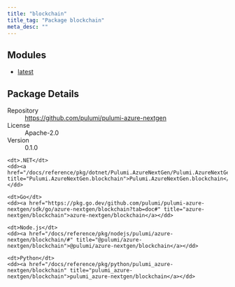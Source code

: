 ```yaml
---
title: "blockchain"
title_tag: "Package blockchain"
meta_desc: ""
---
```


<!-- WARNING: this file was generated by Pulumi Docs Generator. -->
<!-- Do not edit by hand unless you're certain you know what you are doing! -->



<h2 id="modules">Modules</h2>
<ul class="api">
    <li><a href="latest/" title="latest"><span class="symbol module"></span>latest</a></li>
</ul>

<h2 id="package-details">Package Details</h2>
<dl class="package-details">
	<dt>Repository</dt>
	<dd><a href="https://github.com/pulumi/pulumi-azure-nextgen">https://github.com/pulumi/pulumi-azure-nextgen</a></dd>
	<dt>License</dt>
	<dd>Apache-2.0</dd>
	<dt>Version</dt>
	<dd>0.1.0</dd>
</dl>



<dl class="tabular">

    <dt>.NET</dt>
    <dd><a href="/docs/reference/pkg/dotnet/Pulumi.AzureNextGen/Pulumi.AzureNextGen.blockchain.html" title="Pulumi.AzureNextGen.blockchain">Pulumi.AzureNextGen.blockchain</a></dd>

    <dt>Go</dt>
    <dd><a href="https://pkg.go.dev/github.com/pulumi/pulumi-azure-nextgen/sdk/go/azure-nextgen/blockchain?tab=doc#" title="azure-nextgen/blockchain">azure-nextgen/blockchain</a></dd>

    <dt>Node.js</dt>
    <dd><a href="/docs/reference/pkg/nodejs/pulumi/azure-nextgen/blockchain/#" title="@pulumi/azure-nextgen/blockchain">@pulumi/azure-nextgen/blockchain</a></dd>

    <dt>Python</dt>
    <dd><a href="/docs/reference/pkg/python/pulumi_azure-nextgen/blockchain" title="pulumi_azure-nextgen/blockchain">pulumi_azure-nextgen/blockchain</a></dd>

</dl>


